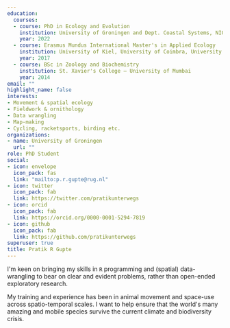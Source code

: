 ```yaml
---
education:
  courses:
  - course: PhD in Ecology and Evolution
    institution: University of Groningen and Dept. Coastal Systems, NIOZ
    year: 2022
  - course: Erasmus Mundus International Master's in Applied Ecology
    institution: University of Kiel, University of Coimbra, University of Poitiers
    year: 2017
  - course: BSc in Zoology and Biochemistry
    institution: St. Xavier's College – University of Mumbai
    year: 2014
email: ""
highlight_name: false
interests:
- Movement & spatial ecology
- Fieldwork & ornithology
- Data wrangling
- Map-making
- Cycling, racketsports, birding etc.
organizations:
- name: University of Groningen
  url: ""
role: PhD Student
social:
- icon: envelope
  icon_pack: fas
  link: "mailto:p.r.gupte@rug.nl"
- icon: twitter
  icon_pack: fab
  link: https://twitter.com/pratikunterwegs
- icon: orcid
  icon_pack: fab
  link: https://orcid.org/0000-0001-5294-7819
- icon: github
  icon_pack: fab
  link: https://github.com/pratikunterwegs
superuser: true
title: Pratik R Gupte
---
```


I'm keen on bringing my skills in `R` programming and (spatial) data-wrangling to bear on clear and evident problems, rather than open-ended exploratory research.

My training and experience has been in animal movement and space-use across spatio-temporal scales. I want to help ensure that the world's many amazing and mobile species survive the current climate and biodiversity crisis.
